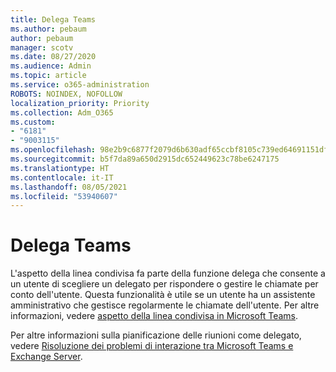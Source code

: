```yaml
---
title: Delega Teams
ms.author: pebaum
author: pebaum
manager: scotv
ms.date: 08/27/2020
ms.audience: Admin
ms.topic: article
ms.service: o365-administration
ROBOTS: NOINDEX, NOFOLLOW
localization_priority: Priority
ms.collection: Adm_O365
ms.custom:
- "6181"
- "9003115"
ms.openlocfilehash: 98e2b9c6877f2079d6b630adf65ccbf8105c739ed64691151df2cf2e75fc139b
ms.sourcegitcommit: b5f7da89a650d2915dc652449623c78be6247175
ms.translationtype: HT
ms.contentlocale: it-IT
ms.lasthandoff: 08/05/2021
ms.locfileid: "53940607"
---
```

# <a name="teams-delegation"></a>Delega Teams

L'aspetto della linea condivisa fa parte della funzione delega che consente a un utente di scegliere un delegato per rispondere o gestire le chiamate per conto dell'utente. Questa funzionalità è utile se un utente ha un assistente amministrativo che gestisce regolarmente le chiamate dell'utente. Per altre informazioni, vedere [aspetto della linea condivisa in Microsoft Teams](https://docs.microsoft.com/microsoftteams/shared-line-appearance). 

Per altre informazioni sulla pianificazione delle riunioni come delegato, vedere [Risoluzione dei problemi di interazione tra Microsoft Teams e Exchange Server](https://docs.microsoft.com/microsoftteams/troubleshoot/known-issues/teams-exchange-interaction-issue).